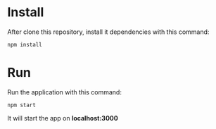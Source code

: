 # Install

After clone this repository, install it dependencies with this command:

`npm install`



# Run

Run the application with this command:

`npm start`

It will start the app on **localhost:3000**
